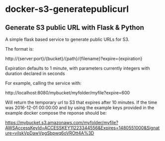 # docker-s3-generatepublicurl
## Generate S3 public URL with Flask & Python
A simple flask based service to generate public URLs for S3.

The format is:

http://{server:port}/{bucket}/{path}/{filename}?expire={expiration}

Expiration defaults to 1 minute, with parameters currently integers with duration declared in seconds

For example, calling the service with:

http://localhost:8080/mybucket/myfolder/myfile?expire=600

Will return the temporary url to S3 that expires after 10 minutes. 
If the time was 2016-12-01 00:00:00 and by using the example keys provided in the example docker compose the reponse should be:

https://mybucket.s3.amazonaws.com/myfolder/myfile?AWSAccessKeyId=ACCESSKEY11223344556&Expires=1480551000&Signature=vilskVpDawVpgSbpwq6oVROtt4A%3D






